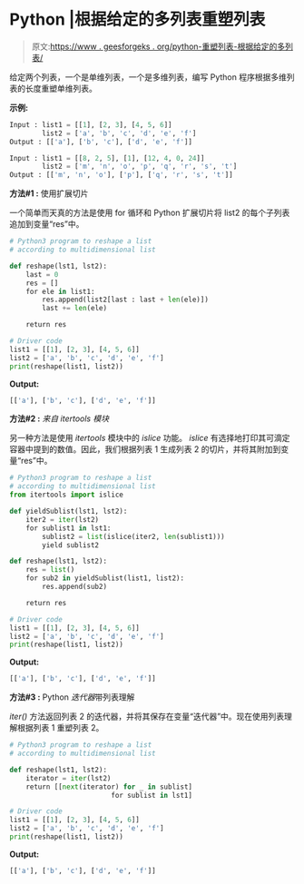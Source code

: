 # Python |根据给定的多列表重塑列表

> 原文:[https://www . geesforgeks . org/python-重塑列表-根据给定的多列表/](https://www.geeksforgeeks.org/python-reshape-a-list-according-to-given-multi-list/)

给定两个列表，一个是单维列表，一个是多维列表，编写 Python 程序根据多维列表的长度重塑单维列表。

**示例:**

```py
Input : list1 = [[1], [2, 3], [4, 5, 6]]
        list2 = ['a', 'b', 'c', 'd', 'e', 'f']
Output : [['a'], ['b', 'c'], ['d', 'e', 'f']]

Input : list1 = [[8, 2, 5], [1], [12, 4, 0, 24]]
        list2 = ['m', 'n', 'o', 'p', 'q', 'r', 's', 't']
Output : [['m', 'n', 'o'], ['p'], ['q', 'r', 's', 't']]

```

**方法#1 :** 使用扩展切片

一个简单而天真的方法是使用 for 循环和 Python 扩展切片将 list2 的每个子列表追加到变量“res”中。

```py
# Python3 program to reshape a list 
# according to multidimensional list

def reshape(lst1, lst2):
    last = 0
    res = []
    for ele in list1:
        res.append(list2[last : last + len(ele)])
        last += len(ele)

    return res

# Driver code
list1 = [[1], [2, 3], [4, 5, 6]]
list2 = ['a', 'b', 'c', 'd', 'e', 'f']
print(reshape(list1, list2))
```

**Output:**

```py
[['a'], ['b', 'c'], ['d', 'e', 'f']]

```

**方法#2 :** *来自 *itertools* 模块*

另一种方法是使用 *itertools* 模块中的 *islice* 功能。 *islice* 有选择地打印其可滴定容器中提到的数值。因此，我们根据列表 1 生成列表 2 的切片，并将其附加到变量“res”中。

```py
# Python3 program to reshape a list 
# according to multidimensional list
from itertools import islice

def yieldSublist(lst1, lst2):
    iter2 = iter(lst2)
    for sublist1 in lst1:
        sublist2 = list(islice(iter2, len(sublist1)))
        yield sublist2

def reshape(lst1, lst2):
    res = list()
    for sub2 in yieldSublist(list1, list2):
        res.append(sub2)

    return res

# Driver code
list1 = [[1], [2, 3], [4, 5, 6]]
list2 = ['a', 'b', 'c', 'd', 'e', 'f']
print(reshape(list1, list2))
```

**Output:**

```py
[['a'], ['b', 'c'], ['d', 'e', 'f']]

```

**方法#3 :** Python *迭代器*带列表理解

*iter()* 方法返回列表 2 的迭代器，并将其保存在变量“迭代器”中。现在使用列表理解根据列表 1 重塑列表 2。

```py
# Python3 program to reshape a list 
# according to multidimensional list

def reshape(lst1, lst2):
    iterator = iter(lst2)
    return [[next(iterator) for _ in sublist] 
                         for sublist in lst1]

# Driver code
list1 = [[1], [2, 3], [4, 5, 6]]
list2 = ['a', 'b', 'c', 'd', 'e', 'f']
print(reshape(list1, list2))
```

**Output:**

```py
[['a'], ['b', 'c'], ['d', 'e', 'f']]

```